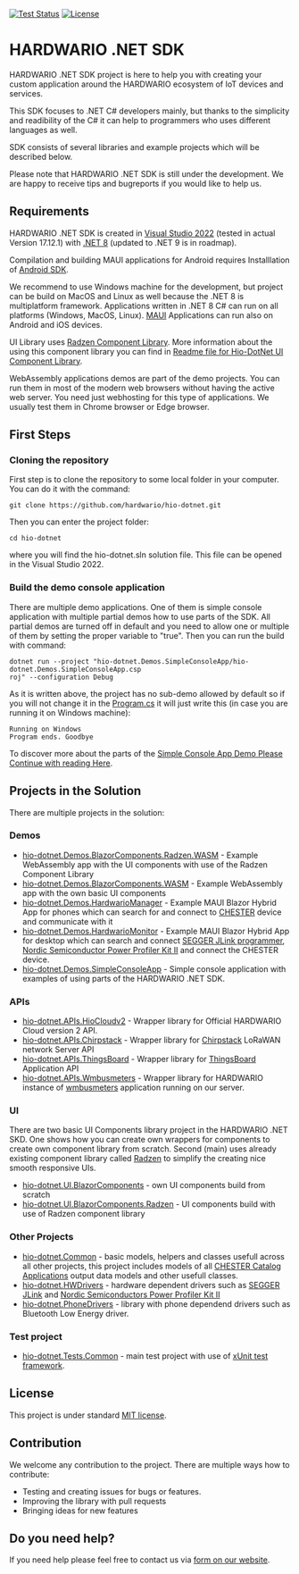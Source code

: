 [![Test Status](https://github.com/hardwario/hio-dotnet/actions/workflows/dotnet.yml/badge.svg)](https://github.com/hardwario/hio-dotnet/actions)
[![License](https://img.shields.io/github/license/hardwario/hio-dotnet.svg)](https://github.com/hardwario/hio-dotnet/blob/main/LICENSE)

# HARDWARIO .NET SDK

HARDWARIO .NET SDK project is here to help you with creating your custom application around the HARDWARIO ecosystem of IoT devices and services. 

This SDK focuses to .NET C# developers mainly, but thanks to the simplicity and readibility of the C# it can help to programmers who uses different languages as well. 

SDK consists of several libraries and example projects which will be described below. 

Please note that HARDWARIO .NET SDK is still under the development. We are happy to receive tips and bugreports if you would like to help us.

## Requirements

HARDWARIO .NET SDK is created in [Visual Studio 2022](https://visualstudio.microsoft.com/vs/) (tested in actual Version 17.12.1) with [.NET 8](https://dotnet.microsoft.com/en-us/download/dotnet/8.0) (updated to .NET 9 is in roadmap). 

Compilation and building MAUI applications for Android requires Installlation of [Android SDK](https://visualstudio.microsoft.com/vs/android/).

We recommend to use Windows machine for the development, but project can be build on MacOS and Linux as well because the .NET 8 is multiplatform framework. Applications written in .NET 8 C# can run on all platforms (Windows, MacOS, Linux). [MAUI](https://dotnet.microsoft.com/en-us/apps/maui) Applications can run also on Android and iOS devices.

UI Library uses [Radzen Component Library](https://blazor.radzen.com/?theme=material3). More information about the using this component library you can find in [Readme file for Hio-DotNet UI Component Library](./hio-dotnet.UI.BlazorComponents.Radzen/README.md).

WebAssembly applications demos are part of the demo projects. You can run them in most of the modern web browsers without having the active web server. You need just webhosting for this type of applications. We usually test them in Chrome browser or Edge browser.

## First Steps

### Cloning the repository

First step is to clone the repository to some local folder in your computer. You can do it with the command:
```
git clone https://github.com/hardwario/hio-dotnet.git
```

Then you can enter the project folder:

```
cd hio-dotnet
```
where you will find the hio-dotnet.sln solution file. This file can be opened in the Visual Studio 2022.

### Build the demo console application

There are multiple demo applications. One of them is simple console application with multiple partial demos how to use parts of the SDK. All partial demos are turned off in default and you need to allow one or multiple of them by setting the proper variable to "true". Then you can run the build with command:

```
dotnet run --project "hio-dotnet.Demos.SimpleConsoleApp/hio-dotnet.Demos.SimpleConsoleApp.csp
roj" --configuration Debug
```

As it is written above, the project has no sub-demo allowed by default so if you will not change it in the [Program.cs](/hio-dotnet.Demos.SimpleConsoleApp/Program.cs) it will just write this (in case you are running it on Windows machine):

```
Running on Windows
Program ends. Goodbye
```

To discover more about the parts of the [Simple Console App Demo Please Continue with reading Here](/hio-dotnet.Demos.SimpleConsoleApp/).

## Projects in the Solution

There are multiple projects in the solution:

### Demos

- [hio-dotnet.Demos.BlazorComponents.Radzen.WASM](./hio-dotnet.Demos.BlazorComponents.Radzen.WASM/) - Example WebAssembly app with the UI components with use of the Radzen Component Library
- [hio-dotnet.Demos.BlazorComponents.WASM](./hio-dotnet.Demos.BlazorComponents.WASM/) - Example WebAssembly app with the own basic UI components
- [hio-dotnet.Demos.HardwarioManager](./hio-dotnet.Demos.HardwarioManager/) - Example MAUI Blazor Hybrid App for phones which can search for and connect to [CHESTER]() device and communicate with it
- [hio-dotnet.Demos.HardwarioMonitor](./hio-dotnet.Demos.HardwarioMonitor/) - Example MAUI Blazor Hybrid App for desktop which can search and connect [SEGGER JLink programmer](https://www.segger.com/downloads/jlink/), [Nordic Semiconductor Power Profiler Kit II](https://www.nordicsemi.com/Products/Development-hardware/Power-Profiler-Kit-2) and connect the CHESTER device.
- [hio-dotnet.Demos.SimpleConsoleApp](./hio-dotnet.Demos.SimpleConsoleApp/) - Simple console application with examples of using parts of the HARDWARIO .NET SDK.

### APIs

- [hio-dotnet.APIs.HioCloudv2](./hio-dotnet.APIs.HioCloudv2/) - Wrapper library for Official HARDWARIO Cloud version 2 API. 
- [hio-dotnet.APIs.Chirpstack](./hio-dotnet.APIs.Chirpstack/) - Wrapper library for [Chirpstack](https://www.chirpstack.io/) LoRaWAN network Server API
- [hio-dotnet.APIs.ThingsBoard](./hio-dotnet.APIs.ThingsBoard/) - Wrapper library for [ThingsBoard](https://thingsboard.io/) Application API
- [hio-dotnet.APIs.Wmbusmeters](./hio-dotnet.APIs.Wmbusmeters/) - Wrapper library for HARDWARIO instance of [wmbusmeters](https://github.com/wmbusmeters/wmbusmeters) application running on our server.

### UI

There are two basic UI Components library project in the HARDWARIO .NET SKD. One shows how you can create own wrappers for components to create own component library from scratch. Second (main) uses already existing component library called [Radzen](https://blazor.radzen.com/?theme=material3) to simplify the creating nice smooth responsive UIs.

- [hio-dotnet.UI.BlazorComponents](./hio-dotnet.UI.BlazorComponents/) - own UI components build from scratch
- [hio-dotnet.UI.BlazorComponents.Radzen](./hio-dotnet.UI.BlazorComponents.Radzen/) - UI components build with use of Radzen component library

### Other Projects

- [hio-dotnet.Common](./hio-dotnet.Common/) - basic models, helpers and classes usefull across all other projects, this project includes models of all [CHESTER Catalog Applications](https://www.hardwario.com/chester/catalog-applications) output data models and other usefull classes.
- [hio-dotnet.HWDrivers](./hio-dotnet.HWDrivers/) - hardware dependent drivers such as [SEGGER JLink](https://www.segger.com/downloads/jlink/) and [Nordic Semiconductors Power Profiler Kit II](https://www.nordicsemi.com/Products/Development-hardware/Power-Profiler-Kit-2)
- [hio-dotnet.PhoneDrivers](./hio-dotnet.PhoneDrivers/) - library with phone dependend drivers such as Bluetooth Low Energy driver.

### Test project

- [hio-dotnet.Tests.Common](./hio-dotnet.Tests.Common/) - main test project with use of [xUnit test framework](https://xunit.net/docs/getting-started/v2/netfx/visual-studio).

## License

This project is under standard [MIT license](./LICENSE).

## Contribution

We welcome any contribution to the project. There are multiple ways how to contribute:

- Testing and creating issues for bugs or features. 
- Improving the library with pull requests
- Bringing ideas for new features

## Do you need help?

If you need help please feel free to contact us via [form on our website](https://www.hardwario.com/contact).